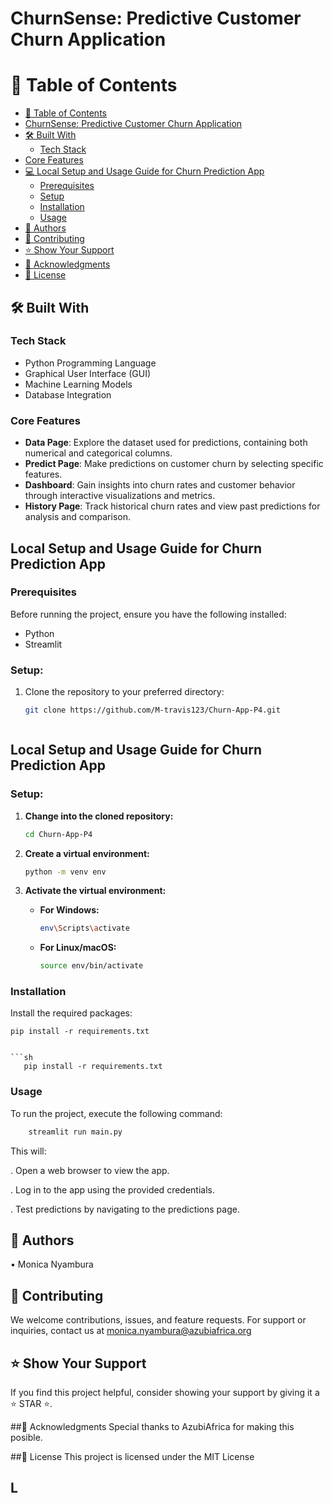 #  ChurnSense: Predictive Customer Churn Application

# 📗 Table of Contents

- [📗 Table of Contents](#-table-of-contents)
- [ChurnSense: Predictive Customer Churn Application](#churnsense-predictive-customer-churn-application)
- [🛠 Built With](#-built-with)
  - [Tech Stack](#tech-stack)
- [Core Features](#core-features)
- [💻 Local Setup and Usage Guide for Churn Prediction App](#-local-setup-and-usage-guide-for-churn-prediction-app)
  - [Prerequisites](#prerequisites)
  - [Setup](#setup)
  - [Installation](#installation)
  - [Usage](#usage)
- [👥 Authors](#-authors)
- [🤝 Contributing](#-contributing)
- [⭐️ Show Your Support](#️-show-your-support)
- [🙏 Acknowledgments](#-acknowledgments)
- [📝 License](#-license)



## 🛠 Built With
### Tech Stack
- Python Programming Language 
- Graphical User Interface (GUI) 
- Machine Learning Models 
- Database Integration

### Core Features
- **Data Page**: Explore the dataset used for predictions, containing both numerical and categorical columns.
- **Predict Page**: Make predictions on customer churn by selecting specific features.
- **Dashboard**: Gain insights into churn rates and customer behavior through interactive visualizations and metrics.
- **History Page**: Track historical churn rates and view past predictions for analysis and comparison.

## Local Setup and Usage Guide for Churn Prediction App
### Prerequisites
Before running the project, ensure you have the following installed:
- Python
- Streamlit

### Setup:
1. Clone the repository to your preferred directory:
   ```sh
   git clone https://github.com/M-travis123/Churn-App-P4.git



## Local Setup and Usage Guide for Churn Prediction App

### Setup:

1. **Change into the cloned repository:**
    ```sh
    cd Churn-App-P4 
    ```

2. **Create a virtual environment:**
    ```sh
    python -m venv env
    ```

3. **Activate the virtual environment:**

    - **For Windows:**
        ```sh
        env\Scripts\activate 
        ```
    - **For Linux/macOS:**
        ```sh
        source env/bin/activate 
        ```


### Installation

Install the required packages:

```shell
pip install -r requirements.txt


```sh
   pip install -r requirements.txt
```


### Usage

To run the project, execute the following command:


```sh
    streamlit run main.py

```
This will:

. Open a web browser to view the app.

. Log in to the app using the provided credentials.

. Test predictions by navigating to the predictions page.



## 👥 Authors
•	Monica Nyambura

## 🤝 Contributing
We welcome contributions, issues, and feature requests.  For support or inquiries, contact us at monica.nyambura@azubiafrica.org

## ⭐️ Show Your Support
If you find this project helpful, consider showing your support by giving it a ⭐️ STAR ⭐️.

##🙏 Acknowledgments
Special thanks to AzubiAfrica for making this posible.

##📝 License
This project is licensed under the MIT License

## L





